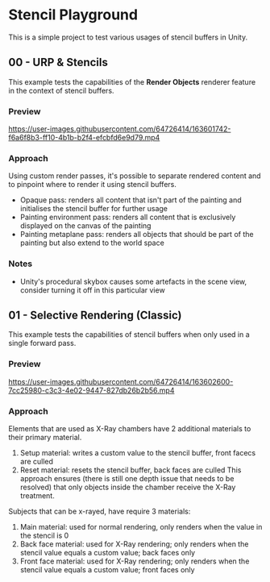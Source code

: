# Stencil Playground

This is a simple project to test various usages of stencil buffers in Unity.

## 00 - URP & Stencils

This example tests the capabilities of the **Render Objects** renderer feature in the context of stencil buffers. 

### Preview

https://user-images.githubusercontent.com/64726414/163601742-f6a6f8b3-ff10-4b1b-b2f4-efcbfd6e9d79.mp4

### Approach

Using custom render passes, it's possible to separate rendered content and to pinpoint where to render it using stencil buffers.

- Opaque pass: renders all content that isn't part of the painting and initialises the stencil buffer for further usage
- Painting environment pass: renders all content that is exclusively displayed on the canvas of the painting
- Painting metaplane pass: renders all objects that should be part of the painting but also extend to the world space

### Notes

- Unity's procedural skybox causes some artefacts in the scene view, consider turning it off in this particular view

## 01 - Selective Rendering (Classic)

This example tests the capabilities of stencil buffers when only used in a single forward pass.

### Preview

https://user-images.githubusercontent.com/64726414/163602600-7cc25980-c3c3-4e02-9447-827db26b2b56.mp4

### Approach

Elements that are used as X-Ray chambers have 2 additional materials to their primary material.
1. Setup material: writes a custom value to the stencil buffer, front facecs are culled
2. Reset material: resets the stencil buffer, back faces are culled
This approach ensures (there is still one depth issue that needs to be resolved) that only objects inside the chamber receive the X-Ray treatment.

Subjects that can be x-rayed, have require 3 materials:
1. Main material: used for normal rendering, only renders when the value in the stencil is 0
2. Back face material: used for X-Ray rendering; only renders when the stencil value equals a custom value; back faces only
3. Front face material: used for X-Ray rendering; only renders when the stencil value equals a custom value; front faces only


